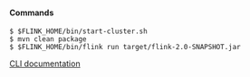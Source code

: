 #### Commands

```
$ $FLINK_HOME/bin/start-cluster.sh
$ mvn clean package
$ $FLINK_HOME/bin/flink run target/flink-2.0-SNAPSHOT.jar
```

[CLI documentation](https://nightlies.apache.org/flink/flink-docs-release-1.14/docs/deployment/cli/)

